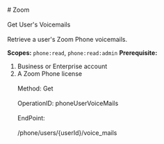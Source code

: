 <br>#     Zoom</br>
<br>Get User's Voicemails</br>
<br>Retrieve a user's Zoom Phone voicemails. 

**Scopes:** `phone:read`, `phone:read:admin` 
**Prerequisite:**
1. Business or Enterprise account
2. A Zoom Phone license</br>
<br>Method: Get</br>
<br>OperationID: phoneUserVoiceMails</br>
<br>EndPoint:</br>
<br>/phone/users/{userId}/voice_mails</br>
